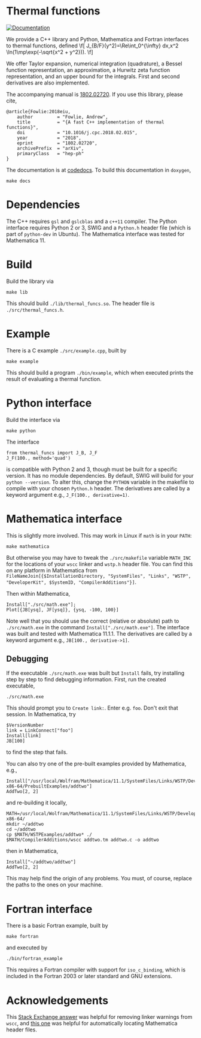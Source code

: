 # Thermal functions

[![Documentation](https://codedocs.xyz/andrewfowlie/thermal_funcs.svg)](https://codedocs.xyz/andrewfowlie/thermal_funcs/)

We provide a C++ library and Python, Mathematica and Fortran interfaces to thermal functions, defined
\f[
J_{B/F}(y^2)=\Re\int_0^{\infty} dx\,x^2 \ln(1\mp\exp(-\sqrt{x^2 + y^2})).
\f]

We offer Taylor expansion, numerical integration (quadrature), a Bessel function 
representation, an approximation, a Hurwitz zeta function representation, and an upper bound for the integrals. First and second
derivatives are also implemented.

The accompanying manual is [1802.02720](https://arxiv.org/abs/1802.02720). If you use this library, please cite,

    @article{Fowlie:2018eiu,
        author         = "Fowlie, Andrew",
        title          = "{A fast C++ implementation of thermal functions}",
        doi            = "10.1016/j.cpc.2018.02.015",
        year           = "2018",
        eprint         = "1802.02720",
        archivePrefix  = "arXiv",
        primaryClass   = "hep-ph"
    }

The documentation is at [codedocs](https://codedocs.xyz/andrewfowlie/thermal_funcs/). To build this documentation in `doxygen`,

    make docs

# Dependencies

The C++ requires `gsl` and `gslcblas` and a `c++11` compiler. The Python interface requires Python 2 or 3, SWIG and a `Python.h` header file (which is part of `python-dev` in Ubuntu). The Mathematica interface was tested for Mathematica 11.

# Build

Build the library via 

    make lib
    
This should build `./lib/thermal_funcs.so`. The header file is `./src/thermal_funcs.h`. 

# Example

There is a C example `./src/example.cpp`, built by

    make example
    
This should build a program `./bin/example`, which when executed prints the result of evaluating a thermal function.

# Python interface

Build the interface via 

    make python

The interface 

    from thermal_funcs import J_B, J_F
    J_F(100., method='quad')
    
is compatible with Python 2 and 3, though must be built for a specific version. It has no module dependencies. By default,
SWIG will build for your `python --version`. To alter this, change the `PYTHON` variable in the makefile to compile with
your chosen `Python.h` header. The derivatives are called by a keyword argument e.g., `J_F(100., derivative=1)`.

# Mathematica interface

This is slightly more involved. This may work in Linux if `math` is in your `PATH`:

    make mathematica
    
But otherwise you may have to tweak the `./src/makefile` variable `MATH_INC` for the locations of your `wscc` linker and `wstp.h` header file. You can find this on any platform in Mathematica from `FileNameJoin[{$InstallationDirectory, "SystemFiles", "Links", "WSTP", "DeveloperKit", $SystemID, "CompilerAdditions"}]`. 

Then within Mathematica,

    Install["./src/math.exe"];
    Plot[{JB[ysq], JF[ysq]}, {ysq, -100, 100}]
    
Note well that you should use the correct (relative or absolute) path to `./src/math.exe` in the command `Install["./src/math.exe"]`. The interface was built and tested with Mathematica 11.1.1. The derivatives are called by a keyword argument e.g., `JB[100., derivative->1]`.

## Debugging

If the executable `./src/math.exe` was built but `Install` fails, try installing step by step to find debugging information. First, run the created executable,

    ./src/math.exe
    
This should prompt you to `Create link:`. Enter e.g. `foo`. Don't exit that session. In Mathematica, try

    $VersionNumber
    link = LinkConnect["foo"]
    Install[link]
    JB[100]
    
to find the step that fails.

You can also try one of the pre-built examples provided by Mathematica, e.g.,

    Install["/usr/local/Wolfram/Mathematica/11.1/SystemFiles/Links/WSTP/DeveloperKit/Linux-x86-64/PrebuiltExamples/addtwo"]
    AddTwo[2, 2]
    
and re-building it locally,
    
    MATH=/usr/local/Wolfram/Mathematica/11.1/SystemFiles/Links/WSTP/DeveloperKit/Linux-x86-64/
    mkdir ~/addtwo
    cd ~/addtwo
    cp $MATH/WSTPExamples/addtwo* ./
    $MATH/CompilerAdditions/wscc addtwo.tm addtwo.c -o addtwo
    
then in Mathematica,

    Install["~/addtwo/addtwo"]
    AddTwo[2, 2]
    
This may help find the origin of any problems. You must, of course, replace the paths to the ones on your machine.

# Fortran interface

There is a basic Fortran example, built by

    make fortran
    
and executed by

    ./bin/fortran_example
    
This requires a Fortran compiler with support for `iso_c_binding`, which is included in the Fortran 2003 or later standard and GNU extensions.

# Acknowledgements

This [Stack Exchange answer](https://mathematica.stackexchange.com/a/154643/38645) was helpful for removing linker warnings from `wscc`, and [this one](https://mathematica.stackexchange.com/a/154664/38645) was helpful for automatically locating Mathematica header files. 
